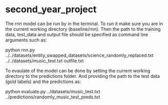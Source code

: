 # second_year_project

The rnn model can be run by in the terminal. 
To run it make sure you are in the current working directory (baseline/rnn). 
Then the path to the training data, test_data and output file should be specified as command line arguments such as:

python rnn.py ../../datasets/entity_swapped_datasets/science_randomly_replaced.txt ../../datasets/music_test.txt outfile.txt


To evaulate of the model can be done by setting the current working directory to the predictions folder. 
And providing the path to the test data (gold labels) and the predictions as:

python evaluate.py ../datasets/music_test.txt ../predictions/randomly_music_test_preds.txt
